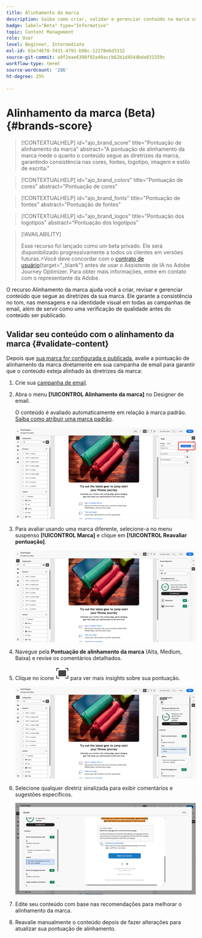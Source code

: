 ```yaml
---
title: Alinhamento da marca
description: Saiba como criar, validar e gerenciar conteúdo na marca usando a pontuação da marca.
badge: label="Beta" type="Informative"
topic: Content Management
role: User
level: Beginner, Intermediate
exl-id: 01e74670-7431-4791-b98c-12278e6d3332
source-git-commit: a9f2eae6398f92a40accb62b1d4544bda031559c
workflow-type: tm+mt
source-wordcount: '286'
ht-degree: 25%

---
```


# Alinhamento da marca (Beta){#brands-score}

>[!CONTEXTUALHELP]
>id="ajo_brand_score"
>title="Pontuação de alinhamento da marca"
>abstract="A pontuação de alinhamento da marca mede o quanto o conteúdo segue as diretrizes da marca, garantindo consistência nas cores, fontes, logotipo, imagem e estilo de escrita."

>[!CONTEXTUALHELP]
>id="ajo_brand_colors"
>title="Pontuação de cores"
>abstract="Pontuação de cores"

>[!CONTEXTUALHELP]
>id="ajo_brand_fonts"
>title="Pontuação de fontes"
>abstract="Pontuação de fontes"

>[!CONTEXTUALHELP]
>id="ajo_brand_logos"
>title="Pontuação dos logotipos"
>abstract="Pontuação dos logotipos"

>[!AVAILABILITY]
>
>Esse recurso foi lançado como um beta privado. Ele será disponibilizado progressivamente a todos os clientes em versões futuras.
>&#x200B;>Você deve concordar com o [contrato de usuário](https://www.adobe.com/legal/licenses-terms/adobe-dx-gen-ai-user-guidelines.html){target="_blank"} antes de usar o Assistente de IA no Adobe Journey Optimizer. Para obter mais informações, entre em contato com o representante da Adobe.

O recurso Alinhamento da marca ajuda você a criar, revisar e gerenciar conteúdo que segue as diretrizes da sua marca. Ele garante a consistência no tom, nas mensagens e na identidade visual em todas as campanhas de email, além de servir como uma verificação de qualidade antes do conteúdo ser publicado.

## Validar seu conteúdo com o alinhamento da marca {#validate-content}

Depois que [sua marca for configurada e publicada](brands.md), avalie a pontuação de alinhamento da marca diretamente em sua campanha de email para garantir que o conteúdo esteja alinhado às diretrizes da marca:

1. Crie sua [campanha de email](../campaigns/create-campaign.md).

1. Abra o menu **[!UICONTROL Alinhamento da marca]** no Designer de email.

   O conteúdo é avaliado automaticamente em relação à marca padrão. [Saiba como atribuir uma marca padrão](brands.md).

   ![](assets/brand-score-1.png)

1. Para avaliar usando uma marca diferente, selecione-a no menu suspenso **[!UICONTROL Marca]** e clique em **[!UICONTROL Reavaliar pontuação]**.

   ![](assets/brand-score-2.png)

1. Navegue pela **Pontuação de alinhamento da marca** (Alta, Medium, Baixa) e revise os comentários detalhados.

1. Clique no ícone ![Tela cheia para obter insights detalhados](assets/do-not-localize/Smock_FullScreen_18_N.svg "Tela cheia") para ver mais insights sobre sua pontuação.

   ![](assets/brand-score-3.png)

1. Selecione qualquer diretriz sinalizada para exibir comentários e sugestões específicos.

   ![](assets/brand-score-4.png)

1. Edite seu conteúdo com base nas recomendações para melhorar o alinhamento da marca.

1. Reavalie manualmente o conteúdo depois de fazer alterações para atualizar sua pontuação de alinhamento.
